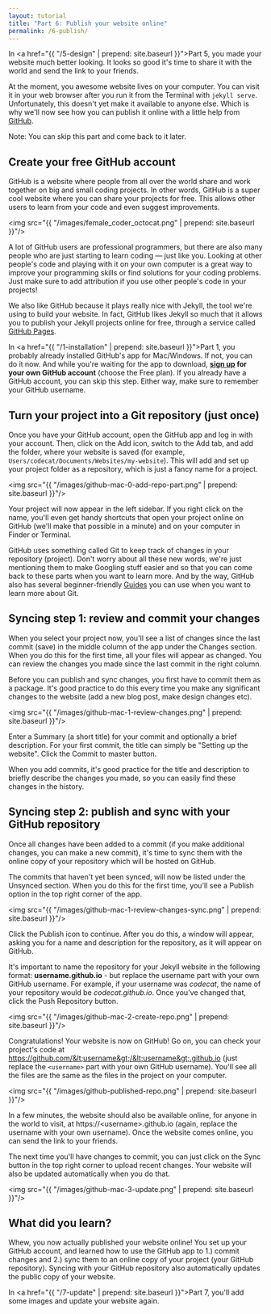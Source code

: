 ```yaml
---
layout: tutorial
title: "Part 6: Publish your website online"
permalink: /6-publish/
---
```


In <a href="{{ "/5-design" | prepend: site.baseurl }}">Part 5</a>, you made your website much better looking. It looks so good it's time to share it with the world and send the link to your friends.

At the moment, you awesome website lives on your computer. You can visit it in your web browser after you run it from the Terminal with `jekyll serve`. Unfortunately, this doesn't yet make it available to anyone else. Which is why we'll now see how you can publish it online with a little help from <a href="https://github.com" target="_blank">GitHub</a>.

<div class="hint">
Note: You can skip this part and come back to it later.
</div>

## Create your free GitHub account

GitHub is a website where people from all over the world share and work together on big and small coding projects. In other words, GitHub is a super cool website where you can share your projects for free. This allows other users to learn from your code and even suggest improvements.

<img src="{{ "/images/female_coder_octocat.png" | prepend: site.baseurl }}"/>

A lot of GitHub users are professional programmers, but there are also many people who are just starting to learn coding — just like you. Looking at other people's code and playing with it on your own computer is a great way to improve your programming skills or find solutions for your coding problems. Just make sure to add attribution if you use other people's code in your projects!

We also like GitHub because it plays really nice with Jekyll, the tool we're using to build your website. In fact, GitHub likes Jekyll so much that it allows you to publish your Jekyll projects online for free, through a service called <a href="https://pages.github.com/" target="_blank">GitHub Pages</a>.

In <a href="{{ "/1-installation" | prepend: site.baseurl }}">Part 1</a>, you probably already installed GitHub's app for Mac/Windows. If not, you can do it now. And while you're waiting for the app to download, **[sign up](https://github.com/join) for your own GitHub account** (choose the Free plan). If you already have a GitHub account, you can skip this step. Either way, make sure to remember your GitHub username.

## Turn your project into a Git repository (just once)

Once you have your GitHub account, open the GitHub app and log in with your account. Then, click on the Add icon, switch to the Add tab, and add the folder, where your website is saved (for example, `Users/codecat/Documents/Websites/my-website`). This will add and set up your project folder as a repository, which is just a fancy name for a project.

<img src="{{ "/images/github-mac-0-add-repo-part.png" | prepend: site.baseurl }}"/>

Your project will now appear in the left sidebar. If you right click on the name, you'll even get handy shortcuts that open your project online on GitHub (we'll make that possible in a minute) and on your computer in Finder or Terminal.



<div class="more">
GitHub uses something called Git to keep track of changes in your repository (project). Don't worry about all these new words, we're just mentioning them to make Googling stuff easier and so that you can come back to these parts when you want to learn more. And by the way, GitHub also has several beginner-friendly <a href="https://guides.github.com/" target="_blank">Guides</a> you can use when you want to learn more about Git.
</div>

## Syncing step 1: review and commit your changes

When you select your project now, you'll see a list of changes since the last commit (save) in the middle column of the app under the Changes section. When you do this for the first time, all your files will appear as changed. You can review the changes you made since the last commit in the right column.

Before you can publish and sync changes, you first have to commit them as a package. It's good practice to do this every time you make any significant changes to the website (add a new blog post, make design changes etc).

<img src="{{ "/images/github-mac-1-review-changes.png" | prepend: site.baseurl }}"/>

Enter a Summary (a short title) for your commit and optionally a brief description. For your first commit, the title can simply be "Setting up the website". Click the Commit to master button. 

<div class="hint">
When you add commits, it's good practice for the title and description to briefly describe the changes you made, so you can easily find these changes in the history.
</div>

## Syncing step 2: publish and sync with your GitHub repository

Once all changes have been added to a commit (if you make additional changes, you can make a new commit), it's time to sync them with the online copy of your repository which will be hosted on GitHub.

The commits that haven't yet been synced, will now be listed under the Unsynced section. When you do this for the first time, you'll see a Publish option in the top right corner of the app. 

<img src="{{ "/images/github-mac-1-review-changes-sync.png" | prepend: site.baseurl }}"/>

Click the Publish icon to continue. After you do this, a window will appear, asking you for a name and description for the repository, as it will appear on GitHub.

It's important to name the repository for your Jekyll website in the following format: **username.github.io** - but replace the username part with your own GitHub username. For example, if your username was *codecat*, the name of your repository would be *codecat.github.io*. Once you've changed that, click the Push Repository button.

<img src="{{ "/images/github-mac-2-create-repo.png" | prepend: site.baseurl }}"/>

Congratulations! Your website is now on GitHub! Go on, you can check your project's code at https://github.com/&lt;username&gt;/&lt;username&gt;.github.io (just replace the `<username>` part with your own GitHub username). You'll see all the files are the same as the files in the project on your computer.

<img src="{{ "/images/github-published-repo.png" | prepend: site.baseurl }}"/>

In a few minutes, the website should also be available online, for anyone in the world to visit, at https://&lt;username&gt;.github.io (again, replace the username with your own username). Once the website comes online, you can send the link to your friends. 

The next time you'll have changes to commit, you can just click on the Sync button in the top right corner to upload recent changes. Your website will also be updated automatically when you do that. 

<img src="{{ "/images/github-mac-3-update.png" | prepend: site.baseurl }}"/>

<div class="recap">
<h2>What did you learn?</h2>
Whew, you now actually published your website online! You set up your GitHub account, and learned how to use the GitHub app to 1.) commit changes and 2.) sync them to an online copy of your project (your GitHub repository). Syncing with your GitHub repository also automatically updates the public copy of your website.
</div>

In <a href="{{ "/7-update" | prepend: site.baseurl }}">Part 7</a>, you'll add some images and update your website again.
